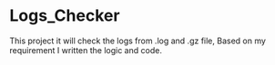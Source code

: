 # Logs_Checker
This project it will check the logs from .log and .gz file, Based on my requirement I written the logic and code.
